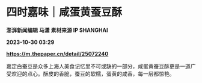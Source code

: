 # 四时嘉味｜咸蛋黄蚕豆酥
**澎湃新闻编辑 马潇 素材来源 IP SHANGHAI**

**2023-10-30 03:29**

**https://m.thepaper.cn/detail/25072240**

嘉定白蚕豆是众多上海人美食记忆里不可或缺的一部分，咸蛋黄蚕豆酥更是一道广受欢迎的点心。酥皮的香脆，蚕豆的软糯，蛋黄的咸香，每一层都惊艳。